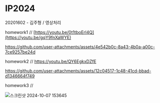 # IP2024
20201602 - 김주형 / 영상처리

homework1 // [https://youtu.be/0t1tboErI4Q](https://youtu.be/gqY9fnXaWYE)


https://github.com/user-attachments/assets/4e542b0c-8a43-4b0a-a00c-7ce9257be24d


homework2 // https://youtu.be/QY6EgkxDZfE



https://github.com/user-attachments/assets/12c04517-1c48-41cd-bbad-d1346664f749


homework3 //

![스크린샷 2024-10-07 153645](https://github.com/user-attachments/assets/17492c02-ac5a-467a-bf66-2b3f2d488392)
